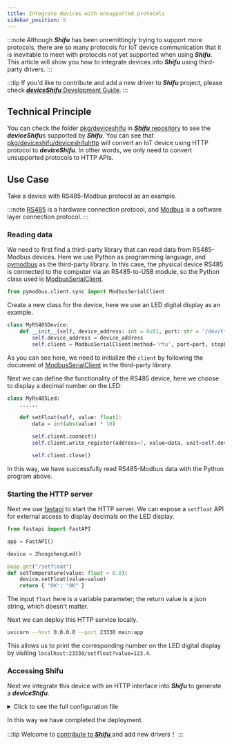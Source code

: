 ```yaml
---
title: Integrate devices with unsupported protocols
sidebar_position: 5
---
```


:::note
Although ***Shifu*** has been unremittingly trying to support more protocols, there are so many protocols for IoT device communication that it is inevitable to meet with protocols not yet supported when using ***Shifu***. This article will show you how to integrate devices into ***Shifu*** using third-party drivers.
:::

:::tip
If you'd like to contribute and add a new driver to ***Shifu*** project, please check [***deviceShifu*** Development Guide](https://github.com/Edgenesis/shifu/blob/main/docs/development/develop-deviceshifu.md).
:::

## Technical Principle

You can check the folder [pkg/deviceshifu](https://github.com/Edgenesis/shifu/tree/main/pkg/) in [***Shifu*** repository](https://github.com/Edgenesis/shifu.deviceshifu) to see the ***deviceShifu***s supported by ***Shifu***. You can see that [pkg/deviceshifu/deviceshifuhttp](https://github.com/Edgenesis/shifu/tree/main/pkg/deviceshifu/deviceshifuhttp) will convert an IoT device using HTTP protocol to ***deviceShifu***.
In other words, we only need to convert unsupported protocols to HTTP APIs.

## Use Case

Take a device with RS485-Modbus protocol as an example.

:::note
[RS485]( https://en.wikipedia.org/wiki/RS-485) is a hardware connection protocol, and [Modbus]( https://en.wikipedia.org/wiki/Modbus) is a software layer connection protocol.
:::

### Reading data

We need to first find a third-party library that can read data from RS485-Modbus devices. Here we use Python as programming language, and [pymodbus](https://pymodbus.readthedocs.io/en/latest/) as the third-party library. In this case, the physical device RS485 is connected to the computer via an RS485-to-USB module, so the Python class used is [ModbusSerialClient](https://pymodbus.readthedocs.io/en/latest/source/library/pymodbus.client.html#pymodbus.client.serial.ModbusSerialClient).

```py
from pymodbus.client.sync import ModbusSerialClient
```

Create a new class for the device, here we use an LED digital display as an example.

```py
class MyRS485Device:
    def __init__(self, device_address: int = 0x01, port: str = '/dev/tty.usbserial-14420') -> None:
        self.device_address = device_address
        self.client = ModbusSerialClient(method='rtu', port=port, stopbits=1, bytesize=8, parity='N', baudrate=9600, timeout=2.0)
```

As you can see here, we need to initialize the `client` by following the document of [ModbusSerialClient](https://pymodbus.readthedocs.io/en/latest/source/library/pymodbus.client.html#pymodbus.client.serial.ModbusSerialClient) in the third-party library.

Next we can define the functionality of the RS485 device, here we choose to display a decimal number on the LED: 

```py
class MyRs485Led:
    ......
    
    def setFloat(self, value: float):
        data = int(abs(value) * 10)

        self.client.connect()
        self.client.write_register(address=7, value=data, unit=self.device_address)

        self.client.close()
```

In this way, we have successfully read RS485-Modbus data with the Python program above.

### Starting the HTTP server

Next we use [fastapi](https://fastapi.tiangolo.com) to start the HTTP server. We can expose a `setfloat` API for external access to display decimals on the LED display.

```py
from fastapi import FastAPI

app = FastAPI()

device = ZhongshengLed()

@app.get("/setfloat")
def setTemperature(value: float = 0.0):
    device.setFloat(value=value)
    return { "OK": "OK" }
```

The input `float` here is a variable parameter; the return value is a json string, which doesn't matter.

Next we can deploy this HTTP service locally.

```sh
uvicorn --host 0.0.0.0 --port 23330 main:app
```

This allows us to print the corresponding number on the LED digital display by visiting `localhost:23330/setfloat?value=123.4`.

### Accessing Shifu

Next we integrate this device with an HTTP interface into ***Shifu*** to generate a ***deviceShifu***.

<details>
  <summary> Click to see the full configuration file </summary> 


```yml
---
# Source: shifu_chart/templates/configmap.yaml
apiVersion: v1
kind: ConfigMap
metadata:
  name: deviceshifu-myled-configmap
  namespace: deviceshifu
data:
  driverProperties: |
    driverImage: "defaultImage"
    driverSku: "Hello"
  instructions: |
    instructionSettings:
      defaultTimeoutSeconds: 3
    instructions:
      "setfloat": # Here you need to add the API exposed by HTTP
  telemetries: |
    telemetrySettings:
      telemetryUpdateIntervalInMilliseconds: 6000
    telemetries:
---
# Source: shifu_chart/templates/service.yaml
apiVersion: v1
kind: Service
metadata:
  labels:
    app: deviceshifu-myled-deployment
  name: deviceshifu-myled-service
  namespace: deviceshifu
spec:
  ports:
    - port: 80
      protocol: TCP
      targetPort: 8080
  selector:
    app: deviceshifu-myled-deployment
  type: LoadBalancer
---
# Source: shifu_chart/templates/deployment.yaml
apiVersion: apps/v1
kind: Deployment
metadata:
  labels:
    app: deviceshifu-myled-deployment
  name: deviceshifu-myled-deployment
  namespace: deviceshifu
spec:
  replicas: 1
  selector:
    matchLabels:
      app: deviceshifu-myled-deployment
  template:
    metadata:
      labels:
       app: deviceshifu-myled-deployment
    spec:
      containers:
        - image: edgehub/deviceshifu-http-http:v0.1.0
          name: deviceimg
          ports:
            - containerPort: 8080
          volumeMounts:
            - name: deviceshifu-config
              mountPath: "/etc/edgedevice/config"
              readOnly: true
          env:
            - name: EDGEDEVICE_NAME
              value: edgedevice-myled
            - name: EDGEDEVICE_NAMESPACE
              value: devices
      volumes:
      - name: deviceshifu-config
        configMap:
          name: deviceshifu-myled-configmap
      serviceAccountName: edgedevice-sa
---
# Source: shifu_chart/templates/edgedevice.yaml
apiVersion: shifu.edgenesis.io/v1alpha1
kind: EdgeDevice
metadata:
  name: edgedevice-myled
  namespace: devices
spec:
  sku: "xxx"
  connection: Ethernet
  address: "192.168.0.123:23330" # You need to fill in the local IP address
  protocol: HTTP
  customMetadata:
      "description" : "description"
      "paas_device_id" : "device_xxxx"
      "vendor" : "xxx"
status:
  edgedevicephase: "pending"
```
</details>

In this way we have completed the deployment.

:::tip
Welcome to [contribute to ***Shifu*** ](https://github.com/Edgenesis/shifu/blob/main/docs/development/develop-deviceshifu.md) and add new drivers！
:::

